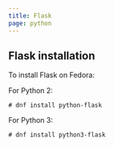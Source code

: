 ```yaml
---
title: Flask
page: python
---
```


## Flask installation

To install Flask on Fedora:

For Python 2:

```
# dnf install python-flask
```

For Python 3:

```
# dnf install python3-flask
```
